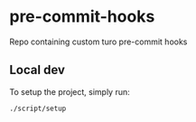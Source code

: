 # pre-commit-hooks

Repo containing custom turo pre-commit hooks

## Local dev

To setup the project, simply run:

```bash
./script/setup
```
